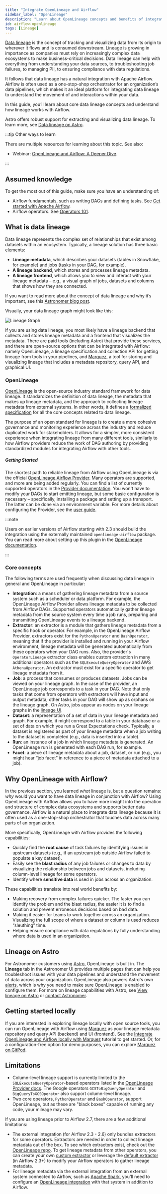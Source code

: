 ```yaml
---
title: "Integrate OpenLineage and Airflow"
sidebar_label: "OpenLineage"
description: "Learn about OpenLineage concepts and benefits of integrating with Airflow."
id: airflow-openlineage
tags: [Lineage]
---
```


[Data lineage](https://en.wikipedia.org/wiki/Data_lineage) is the concept of tracking and visualizing data from its origin to wherever it flows and is consumed downstream. Lineage is growing in importance as companies must rely on increasingly complex data ecosystems to make business-critical decisions. Data lineage can help with everything from understanding your data sources, to troubleshooting job failures, to managing PII, to ensuring compliance with data regulations.

It follows that data lineage has a natural integration with Apache Airflow. Airflow is often used as a one-stop-shop orchestrator for an organization’s data pipelines, which makes it an ideal platform for integrating data lineage to understand the movement of and interactions within your data.

In this guide, you’ll learn about core data lineage concepts and understand how lineage works with Airflow.

Astro offers robust support for extracting and visualizing data lineage. To learn more, see [Data lineage on Astro](https://docs.astronomer.io/astro/data-lineage).

:::tip Other ways to learn

There are multiple resources for learning about this topic. See also:

- Webinar: [OpenLineage and Airflow: A Deeper Dive](https://www.astronomer.io/events/webinars/openlineage-and-airflow-deeper-dive/).

:::

## Assumed knowledge

To get the most out of this guide, make sure you have an understanding of:

- Airflow fundamentals, such as writing DAGs and defining tasks. See [Get started with Apache Airflow](get-started-with-airflow.md).
- Airflow operators. See [Operators 101](what-is-an-operator.md).

## What is data lineage

Data lineage represents the complex set of relationships that exist among datasets within an ecosystem. Typically, a lineage solution has three basic elements:

- **Lineage metadata**, which describes your datasets (tables in Snowflake, for example) and jobs (tasks in your DAG, for example).
- **A lineage backend**, which stores and processes lineage metadata.
- **A lineage frontend**, which allows you to view and interact with your lineage metadata &ndash; e.g., a visual graph of jobs, datasets and columns that shows how they are connected.

If you want to read more about the concept of data lineage and why it’s important, see this [Astronomer blog post](https://www.astronomer.io/blog/what-is-data-lineage).

Visually, your data lineage graph might look like this:

![Lineage Graph](/img/guides/lineage_complex_snowflake_example.png)

If you are using data lineage, you most likely have a lineage backend that collects and stores lineage metadata and a frontend that visualizes the metadata. There are paid tools (including Astro) that provide these services, and there are open-source options that can be integrated with Airflow: namely OpenLineage, a lineage specification and collection API for getting lineage from tools in your pipelines, and [Marquez](https://marquezproject.ai), a tool for storing and visualizing lineage that includes a metadata repository, query API, and graphical UI.

### OpenLineage

[OpenLineage](https://openlineage.io/) is the open-source industry standard framework for data lineage. It standardizes the definition of data lineage, the metadata that makes up lineage metadata, and the approach to collecting lineage metadata from external systems. In other words, it defines a [formalized specification](https://github.com/OpenLineage/OpenLineage/blob/main/spec/OpenLineage.md) for all the core concepts related to data lineage.

The purpose of an open standard for lineage is to create a more cohesive governance and monitoring experience across the industry and reduce duplicated work for stakeholders. It allows for a simpler, more consistent experience when integrating lineage from many different tools, similarly to how Airflow providers reduce the work of DAG authoring by providing standardized modules for integrating Airflow with other tools.

##### Getting Started

The shortest path to reliable lineage from Airflow using OpenLineage is via the official [OpenLineage Airflow Provider](https://airflow.apache.org/docs/apache-airflow-providers-openlineage/stable/index.html). Many operators are supported, and more are being added regularly. You can find a list of currently supported operators in the [Provider documentation](https://airflow.apache.org/docs/apache-airflow-providers-openlineage/stable/supported_classes.html). You won't have to modify your DAGs to start emitting lineage, but some basic configuration is necessary &ndash; specifically, installing a package and setting up a transport. The latter can be done via an environment variable. For more details about configuring the Provider, see the [user guide](https://airflow.apache.org/docs/apache-airflow-providers-openlineage/stable/guides/user.html).

:::note

Users on earlier versions of Airflow starting with 2.3 should build the integration using the externally maintained `openlineage-airflow` package. You can read more about setting up this plugin in the [OpenLineage documentation](https://openlineage.io/docs/integrations/airflow/).

:::

### Core concepts

The following terms are used frequently when discussing data lineage in general and OpenLineage in particular:

- **Integration**: a means of gathering lineage metadata from a source system such as a scheduler or data platform. For example, the OpenLineage Airflow Provider allows lineage metadata to be collected from Airflow DAGs. Supported operators automatically gather lineage metadata from the source system every time a job runs, preparing and transmitting OpenLineage events to a lineage backend.
- **Extractor**: an extractor is a module that gathers lineage metadata from a specific hook or operator. For example, in the OpenLineage Airflow Provider, extractors exist for the `PythonOperator` and `BashOperator`, meaning that if the provider is installed and running in your Airflow environment, lineage metadata will be generated automatically from these operators when your DAG runs. Also, the provider's `OperatorLineage` extractor class enables custom extraction in many additional operators such as the `SQLExecuteQueryOperator` and AWS `AthenaOperator`. An extractor must exist for a specific operator to get lineage metadata from it.
- **Job**: a process that consumes or produces datasets. Jobs can be viewed on your lineage graph. In the case of the provider, an OpenLineage job corresponds to a task in your DAG. Note that only tasks that come from operators with extractors will have input and output metadata; other tasks in your DAG will show up as orphans on the lineage graph. On Astro, jobs appear as nodes on your lineage graphs in the [lineage UI](https://docs.astronomer.io/astro/data-lineage).
- **Dataset**: a representation of a set of data in your lineage metadata and graph. For example, it might correspond to a table in your database or a set of data on which you run a Great Expectations check. Typically, a dataset is registered as part of your lineage metadata when a job writing to the dataset is completed (e.g., data is inserted into a table).
- **Run**: an instance of a job in which lineage metadata is generated. An OpenLineage run is generated with each DAG run, for example.
- **Facet**: a piece of lineage metadata about a job, dataset, or run (e.g., you might hear “job facet” in reference to a piece of metadata attached to a job).

## Why OpenLineage with Airflow?

In the previous section, you learned *what* lineage is, but a question remains: *why* would you want to have data lineage in conjunction with Airflow? Using OpenLineage with Airflow allows you to have more insight into the operation and structure of complex data ecosystems and supports better data governance. Airflow is a natural place to integrate data lineage because it is often used as a one-stop-shop orchestrator that touches data across many parts of an organization.

More specifically, OpenLineage with Airflow provides the following capabilities:

- Quickly find the **root cause** of task failures by identifying issues in upstream datasets (e.g., if an upstream job outside Airflow failed to populate a key dataset).
- Easily see the **blast radius** of any job failures or changes to data by visualizing the relationship between jobs and datasets, including column-level lineage for some operators.
- Identify where **sensitive data** is used in jobs across an organization.

These capabilities translate into real world benefits by:

- Making recovery from complex failures quicker. The faster you can identify the problem and the blast radius, the easier it is to find a solution and prevent erroneous decisions based on bad data.
- Making it easier for teams to work together across an organization. Visualizing the full scope of where a dataset or column is used reduces “sleuthing” time.
- Helping ensure compliance with data regulations by fully understanding where data is used in an organization.

## Lineage on Astro

For Astronomer customers using [Astro](https://www.astronomer.io/product/), OpenLineage is built in. The **Lineage** tab in the Astronomer UI provides multiple pages that can help you troubleshoot issues with your data pipelines and understand the movement of data across your organization. OpenLineage also powers Astro's own [alerts](https://docs.astronomer.io/astro/alerts), which is why you need to make sure OpenLineage is enabled to configure them. For more on lineage capabilities with Astro, see [View lineage on Astro](https://docs.astronomer.io/astro/data-lineage) or [contact Astronomer](https://www.astronomer.io). 

## Getting started locally

If you are interested in exploring lineage locally with open source tools, you can run OpenLineage with Airflow using [Marquez](https://marquezproject.ai) as your lineage metadata repository and query API (backend) and UI (frontend). See the [Integrate OpenLineage and Airflow locally with Marquez](marquez.md) tutorial to get started. Or, for a configuration-free option for demo purposes, you can explore [Marquez on GitPod](https://gitpod.io/#https://github.com/MarquezProject/marquez).

## Limitations

- Column-level lineage support is currently limited to the `SQLExecuteQueryOperator`-based operators listed in the [OpenLineage Provider docs](https://airflow.apache.org/docs/apache-airflow-providers-openlineage/stable/supported_classes.html). The Google operators `GCSToBigQueryOperator` and `BigQueryToGCSOperator` also support column-level lineage.
- Two core operators, `PythonOperator` and `BashOperator`, support OpenLineage, but as these are "black boxes" capable of running any code, your mileage may vary.

If you are using lineage prior to Airflow 2.7, there are a few additional limitations:

- The external integration (for Airflow 2.3 - 2.6) only bundles extractors for some operators. Extractors are needed in order to collect lineage metadata out of the box. To see which extractors exist, check out the [OpenLineage repo](https://github.com/OpenLineage/OpenLineage/tree/main/integration/airflow/openlineage/airflow/extractors). To get lineage metadata from other operators, you can create your own [custom extractor](https://openlineage.io/blog/extractors/) or leverage the [default extractor](https://openlineage.io/docs/integrations/airflow/default-extractors) (in Airflow 2.3+) to modify your Airflow operators to gather lineage metadata.
- For lineage metadata via the external integration from an external system connected to Airflow, such as [Apache Spark](https://openlineage.io/docs/integrations/spark/), you'll need to configure an [OpenLineage integration](https://openlineage.io/docs/integrations/about) with that system in addition to Airflow.

